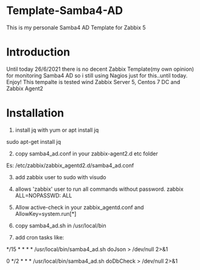 # Template-Samba4-AD
This is my personale Samba4 AD Template for Zabbix 5

# Introduction
Until today 26/6/2021 there is no decent Zabbix Template(my own opinion) for monitoring Samba4 AD so i still using Nagios just for this..until today.
Enjoy!
This tempalte is tested wind Zabbix Server 5, Centos 7 DC and Zabbix Agent2

# Installation
1) install jq with yum or apt install jq

sudo apt-get install jq

2) copy samba4_ad.conf in your zabbix-agent2.d etc folder

Es: /etc/zabbix/zabbix_agentd2.d/samba4_ad.conf

3) add zabbix user to sudo with visudo

4) allows 'zabbix' user to run all commands without password.
zabbix ALL=NOPASSWD: ALL

5) Allow active-check in your zabbix_agentd.conf and AllowKey=system.run[*]

6) copy samba4_ad.sh in /usr/local/bin

7) add cron tasks like:

*/15 * * * * /usr/local/bin/samba4_ad.sh doJson > /dev/null 2>&1

0 */2 * * * /usr/local/bin/samba4_ad.sh doDbCheck > /dev/null 2>&1
